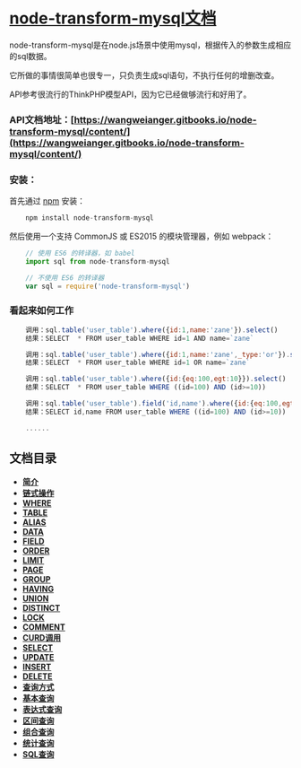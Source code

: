 # [node-transform-mysql文档](https://wangweianger.gitbooks.io/node-transform-mysql/content/)

node-transform-mysql是在node.js场景中使用mysql，根据传入的参数生成相应的sql数据。

它所做的事情很简单也很专一，只负责生成sql语句，不执行任何的增删改查。

API参考很流行的ThinkPHP模型API，因为它已经做够流行和好用了。

### API文档地址：[https://wangweianger.gitbooks.io/node-transform-mysql/content/](https://wangweianger.gitbooks.io/node-transform-mysql/content/)

### 安装：

首先通过 [npm](https://www.npmjs.com/) 安装：

```js
    npm install node-transform-mysql
```

然后使用一个支持 CommonJS 或 ES2015 的模块管理器，例如 webpack：

```js
    // 使用 ES6 的转译器，如 babel
    import sql from node-transform-mysql

    // 不使用 ES6 的转译器
    var sql = require('node-transform-mysql')
```

### 看起来如何工作

```js
    调用：sql.table('user_table').where({id:1,name:'zane'}).select()
    结果：SELECT  * FROM user_table WHERE id=1 AND name=`zane`

    调用：sql.table('user_table').where({id:1,name:'zane',_type:'or'}).select()
    结果：SELECT  * FROM user_table WHERE id=1 OR name=`zane`

    调用：sql.table('user_table').where({id:{eq:100,egt:10}}).select()
    结果：SELECT  * FROM user_table WHERE ((id=100) AND (id>=10))

    调用：sql.table('user_table').field('id,name').where({id:{eq:100,egt:10}}).select()
    结果：SELECT id,name FROM user_table WHERE ((id=100) AND (id>=10))

    ......
```

## 文档目录

* [**简介**](/README.md)
* [**链式操作**](/docs/chain/README.md)
 * [**WHERE**](/docs/chain/where.md)
 * [**TABLE**](/docs/chain/table.md)
 * [**ALIAS**](/docs/chain/alias.md)
 * [**DATA**](/docs/chain/data.md)
 * [**FIELD**](/docs/chain/field.md)
 * [**ORDER**](/docs/chain/order.md)
 * [**LIMIT**](/docs/chain/limit.md)
 * [**PAGE**](/docs/chain/page.md)
 * [**GROUP**](/docs/chain/group.md)
 * [**HAVING**](/docs/chain/having.md)
 * [**UNION**](/docs/chain/union.md)
 * [**DISTINCT**](/docs/chain/distinct.md)
 * [**LOCK**](/docs/chain/lock.md)
 * [**COMMENT**](/docs/chain/comment.md)
* [**CURD调用**](/docs/curd/README.md)
 * [**SELECT**](/docs/curd/select.md)
 * [**UPDATE**](/docs/curd/update.md)
 * [**INSERT**](/docs/curd/insert.md)
 * [**DELETE**](/docs/curd/delete.md)
* [**查询方式**](/docs/advanced/README.md)
 * [**基本查询**](/docs/advanced/basesearch.md)
 * [**表达式查询**](/docs/advanced/bdssearch.md)
 * [**区间查询**](/docs/advanced/qjsearch.md)
 * [**组合查询**](/docs/advanced/zhsearch.md)
 * [**统计查询**](/docs/advanced/tjsearch.md)
 * [**SQL查询**](/docs/advanced/sqlsearch.md)








